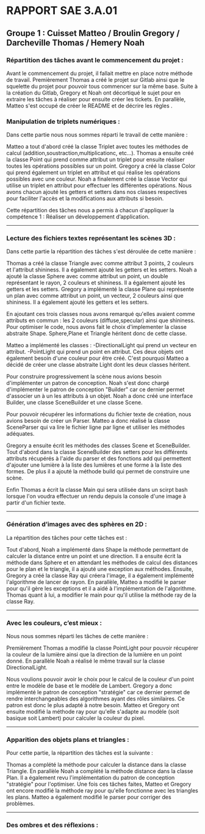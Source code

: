 # RAPPORT SAE 3.A.01

## Groupe 1 : Cuisset Matteo / Broulin Gregory / Darcheville Thomas / Hemery Noah

### Répartition des tâches avant le commencement du projet : 

Avant le commencement du projet, il fallait mettre en place notre méthode de travail.
Premièrement Thomas a créé le projet sur Gitlab ainsi que le squelette du projet pour pouvoir tous commencer sur la même base.
Suite à la création du Gitlab, Gregory et Noah ont décortiqué le sujet pour en extraire les tâches à réaliser pour ensuite créer les tickets.
En parallèle, Matteo s'est occupé de créer le README et de décrire les règles .


### Manipulation de triplets numériques : 

Dans cette partie nous nous sommes réparti le travail de cette manière : 

Matteo a tout d'abord créé la classe Triplet avec toutes les méthodes de calcul (addition,soustraction,multiplicationc, etc...).
Thomas a ensuite créé la classe Point qui prend comme attribut un triplet pour ensuite réaliser toutes les opérations possibles sur un point.
Gregory a créé la classe Color qui prend également un triplet en attribut et qui réalise les opérations possibles avec une couleur.
Noah a finalement créé la classe Vector qui utilise un triplet en attribut pour effectuer les différentes opérations.
Nous avons chacun ajouté les getters et setters dans nos classes respectives pour faciliter l'accès et la modifications aux attributs si besoin.

Cette répartition des tâches nous a permis à chacun d'appliquer la compétence 1 : Réaliser un développement d’application. 

---

### Lecture des fichiers textes représentant les scènes 3D :

Dans cette partie la répartition des tâches s'est déroulée de cette manière :

Thomas a créé la classe Triangle avec comme attribut 3 points, 2 couleurs et l'attribut shininess. Il a également ajouté les getters et les setters.
Noah a ajouté la classe Sphere avec comme attribut un point, un double représentant le rayon, 2 couleurs et shininess. Il a également ajouté les getters et les setters.
Gregory a implémenté la classe Plane qui représente un plan avec comme attribut un point, un vecteur, 2 couleurs ainsi que shininess. Il a également ajouté les getters et les setters.

En ajoutant ces trois classes nous avons remarqué qu'elles avaient comme attributs en commun : les 2 couleurs (diffuse,specular) ainsi que shininess. Pour optimiser le code, nous avons fait le choix d'implementer la classe abstraite Shape. Sphere,Plane et Triangle héritent donc de cette classe.


Matteo a implémenté les classes : -DirectionalLight qui prend un vecteur en attribut.
                                  -PointLight qui prend un point en attribut.
Ces deux objets ont également besoin d'une couleur pour être créé. C'est pourquoi Matteo a décidé de créer une classe abstraite Light dont les deux classes héritent.

Pour construire progressivement la scène nous avions besoin d'implémenter un patron de conception.
Noah s'est donc chargé d'implémenter le patron de conception "Builder" car ce dernier permet d'associer un à un les attributs à un objet. Noah a donc créé une interface Builder, une classe SceneBuilder et une classe Scene.

Pour pouvoir récupérer les informations du fichier texte de création, nous avions besoin de créer un Parser. Matteo a donc réalisé la classe SceneParser qui va lire le fichier ligne par ligne et utiliser les méthodes adéquates.

Gregory a ensuite écrit les méthodes des classes Scene et SceneBuilder. Tout d'abord dans la classe SceneBuilder des setters pour les différents attributs récupérés à l'aide du parser et des fonctions add qui permettent d'ajouter une lumière à la liste des lumières et une forme à la liste des formes. De plus il a ajouté la méthode build qui permet de construire une scène.

Enfin Thomas a écrit la classe Main qui sera utilisée dans un scirpt bash lorsque l'on voudra effectuer un rendu depuis la console d'une image à partir d'un fichier texte.

---

### Génération d’images avec des sphères en 2D :

La répartition des tâches pour cette tâches est :

Tout d'abord, Noah a implémenté dans Shape la méthode permettant de calculer la distance entre un point et une direction. Il a ensuite écrit la méthode dans Sphere et en attendant les méthodes de calcul des distances pour le plan et le triangle, il a ajouté une exception aux méthodes.
Ensuite, Gregory a créé la classe Ray qui créera l'image, il a également implémenté l'algorithme de lancer de rayon.
En parallèle, Matteo a modifié le parser pour qu'il gère les exceptions et il a aidé à l'implémentation de l'algorithme.
Thomas quant à lui, a modifier le main pour qu'il utilise la méthode ray de la classe Ray.

---

### Avec les couleurs, c’est mieux :

Nous nous sommes réparti les tâches de cette manière :

Premièrement Thomas a modifié la classe PointLight pour pouvoir récupérer la couleur de la lumière ainsi que la direction de la lumière en un point donné.
En parallèle Noah a réalisé le même travail sur la classe DirectionalLight.

Nous voulions pouvoir avoir le choix pour le calcul de la couleur d'un point entre le modèle de base et le modèle de Lambert.
Gregory a donc implémenté le patron de conception "stratégie" car ce dernier permet de rendre interchangeables des algorithmes ayant des rôles similaires. Ce patron est donc le plus adapté à notre besoin.
Matteo et Gregory ont ensuite modifié la méthode ray pour qu'elle s'adapte au modèle (soit basique soit Lambert) pour calculer la couleur du pixel.

---

### Apparition des objets plans et triangles :

Pour cette partie, la répartition des tâches est la suivante :

Thomas a complété la méthode pour calculer la distance dans la classe Triangle.
En parallèle Noah a complété la méthode distance dans la classe Plan. Il a également revu l'implémentation du patron de conception "stratégie" pour l'optimiser.
Une fois ces tâches faites, Matteo et Gregory ont encore modifié la méthode ray pour qu'elle fonctionne avec les triangles les plans.
Matteo a également modifié le parser pour corriger des problèmes.

---

### Des ombres et des réflexions :















